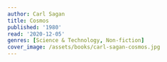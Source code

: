 ```yaml
---
author: Carl Sagan
title: Cosmos
published: '1980'
read: '2020-12-05'
genres: [Science & Technology, Non-fiction]
cover_image: /assets/books/carl-sagan-cosmos.jpg
---
```

